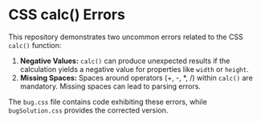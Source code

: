 # CSS calc() Errors
This repository demonstrates two uncommon errors related to the CSS `calc()` function:

1. **Negative Values:**  `calc()` can produce unexpected results if the calculation yields a negative value for properties like `width` or `height`.
2. **Missing Spaces:**  Spaces around operators (+, -, 
*, /) within `calc()` are mandatory.  Missing spaces can lead to parsing errors.

The `bug.css` file contains code exhibiting these errors, while `bugSolution.css` provides the corrected version.